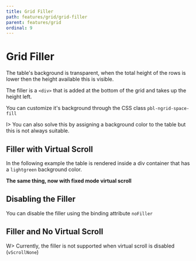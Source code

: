```yaml
---
title: Grid Filler
path: features/grid/grid-filler
parent: features/grid
ordinal: 9
---
```

# Grid Filler

The table's background is transparent, when the total height of the rows is lower then the height available this is visible.

The filler is a `<div>` that is added at the bottom of the grid and takes up
the height left.

You can customize it's background through the CSS class `pbl-ngrid-space-fill`

I> You can also solve this by assigning a background color to the table but this is not always suitable.

## Filler with Virtual Scroll

In the following example the table is rendered inside a div container that has a `lightgreen` background color.

<div pbl-example-view="pbl-grid-filler-example"></div>

**The same thing, now with fixed mode virtual scroll**

<div pbl-example-view="pbl-grid-filler-fixed-virtual-scroll-example"></div>

## Disabling the Filler

You can disable the filler using the binding attribute `noFiller`

<div pbl-example-view="pbl-grid-filler-disabled-example"></div>

## Filler and No Virtual Scroll

W> Currently, the filler is not supported when virtual scroll is disabled (`vScrollNone`)

<div pbl-example-view="pbl-grid-filler-no-virtual-scroll-example"></div>
